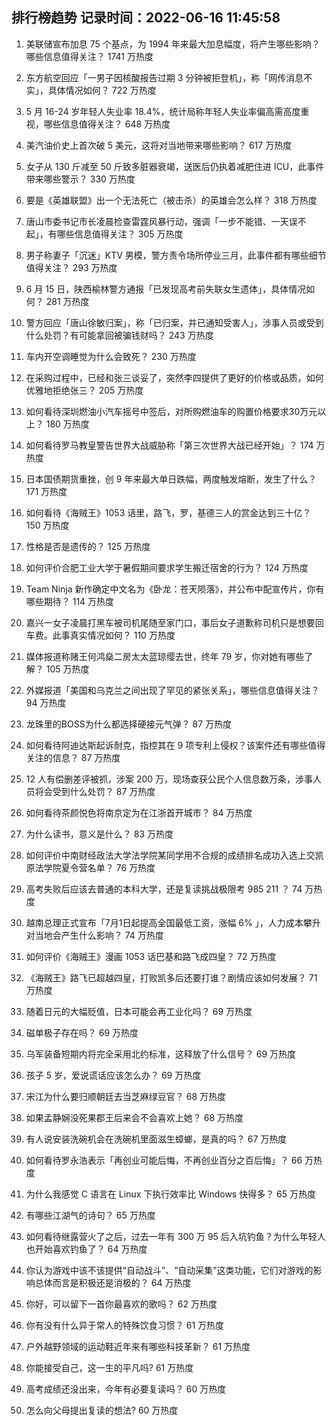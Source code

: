 
## 排行榜趋势 记录时间：2022-06-16 11:45:58
  
  1. 美联储宣布加息 75 个基点，为 1994 年来最大加息幅度，将产生哪些影响？哪些信息值得关注？ 1741 万热度
    
  2. 东方航空回应「一男子因核酸报告过期 3 分钟被拒登机」，称「网传消息不实」，具体情况如何？ 722 万热度
    
  3. 5 月 16-24 岁年轻人失业率 18.4%，统计局称年轻人失业率偏高需高度重视，哪些信息值得关注？ 648 万热度
    
  4. 美汽油价史上首次破 5 美元，这将对当地带来哪些影响？ 617 万热度
    
  5. 女子从 130 斤减至 50 斤致多脏器衰竭，送医后仍执着减肥住进 ICU，此事件带来哪些警示？ 330 万热度
    
  6. 要是《英雄联盟》出一个无法死亡（被击杀）的英雄会怎么样？ 318 万热度
    
  7. 唐山市委书记市长凌晨检查雷霆风暴行动，强调「一步不能错、一天误不起」，有哪些信息值得关注？ 305 万热度
    
  8. 男子称妻子「沉迷」KTV 男模，警方责令场所停业三月，此事件都有哪些细节值得关注？ 293 万热度
    
  9. 6 月 15 日，陕西榆林警方通报「已发现高考前失联女生遗体」，具体情况如何？ 281 万热度
    
  10. 警方回应「唐山徐敏归案」，称「已归案，并已通知受害人」，涉事人员或受到什么处罚？有可能拿回被骗钱财吗？ 243 万热度
    
  11. 车内开空调睡觉为什么会致死？ 230 万热度
    
  12. 在采购过程中，已经和张三谈妥了，突然李四提供了更好的价格或品质，如何优雅地拒绝张三？ 205 万热度
    
  13. 如何看待深圳燃油小汽车摇号中签后，对所购燃油车的购置价格要求30万元以上？ 180 万热度
    
  14. 如何看待罗马教皇警告世界大战威胁称「第三次世界大战已经开始」？ 174 万热度
    
  15. 日本国债期货重挫，创 9 年来最大单日跌幅，两度触发熔断，发生了什么？ 171 万热度
    
  16. 如何看待《海贼王》1053 话里，路飞，罗，基德三人的赏金达到三十亿？ 150 万热度
    
  17. 性格是否是遗传的？ 125 万热度
    
  18. 如何评价合肥工业大学于暑假期间要求学生搬迁宿舍的行为？ 124 万热度
    
  19. Team Ninja 新作确定中文名为《卧龙：苍天陨落》，并公布中配宣传片，你有哪些期待？ 114 万热度
    
  20. 嘉兴一女子凌晨打黑车被司机尾随至家门口，事后女子道歉称司机只是想要回车费。此事真实情况如何？ 110 万热度
    
  21. 媒体报道称赌王何鸿燊二房太太蓝琼缨去世，终年 79 岁，你对她有哪些了解？ 105 万热度
    
  22. 外媒报道「美国和乌克兰之间出现了罕见的紧张关系」，哪些信息值得关注？ 94 万热度
    
  23. 龙珠里的BOSS为什么都选择硬接元气弹？ 87 万热度
    
  24. 如何看待阿迪达斯起诉耐克，指控其在 9 项专利上侵权？该案件还有哪些值得关注的信息？ 87 万热度
    
  25. 12 人有偿删差评被抓，涉案 200 万，现场查获公民个人信息数万条，涉事人员将会受到什么处罚？ 87 万热度
    
  26. 如何看待茶颜悦色将南京定为在江浙首开城市？ 84 万热度
    
  27. 为什么读书，意义是什么？ 83 万热度
    
  28. 如何评价中南财经政法大学法学院某同学用不合规的成绩排名成功入选上交凯原法学院夏令营名单？ 76 万热度
    
  29. 高考失败后应该去普通的本科大学，还是复读挑战极限考 985 211 ？ 74 万热度
    
  30. 越南总理正式宣布「7月1日起提高全国最低工资，涨幅 6% 」，人力成本攀升对当地会产生什么影响？ 74 万热度
    
  31. 如何评价《海贼王》漫画 1053 话巴基和路飞成四皇？ 72 万热度
    
  32. 《海贼王》路飞已超越四皇，打败凯多后还要打谁？剧情应该如何发展？ 71 万热度
    
  33. 随着日元的大幅贬值，日本可能会再工业化吗？ 69 万热度
    
  34. 磁单极子存在吗？ 69 万热度
    
  35. 乌军装备短期内将完全采用北约标准，这释放了什么信号？ 69 万热度
    
  36. 孩子 5 岁，爱说谎话应该怎么办？ 69 万热度
    
  37. 宋江为什么要归顺朝廷去当芝麻绿豆官？ 68 万热度
    
  38. 如果孟静娴没死果郡王后来会不会喜欢上她？ 68 万热度
    
  39. 有人说安装洗碗机会在洗碗机里面滋生蟑螂，是真的吗？ 67 万热度
    
  40. 如何看待罗永浩表示「再创业可能后悔，不再创业百分之百后悔」？ 66 万热度
    
  41. 为什么我感觉 C 语言在 Linux 下执行效率比 Windows 快得多？ 65 万热度
    
  42. 有哪些江湖气的诗句？ 65 万热度
    
  43. 如何看待继露营火了之后，过去一年有 300 万 95 后入坑钓鱼？为什么年轻人也开始喜欢钓鱼了？ 64 万热度
    
  44. 你认为游戏中该不该提供“自动战斗”、“自动采集”这类功能，它们对游戏的影响总体而言是积极还是消极的？ 64 万热度
    
  45. 你好，可以留下一首你最喜欢的歌吗？ 62 万热度
    
  46. 你有没有什么异于常人的特殊饮食习惯？ 61 万热度
    
  47. 户外越野领域的运动鞋近年来有哪些科技革新？ 61 万热度
    
  48. 你能接受自己，这一生的平凡吗? 61 万热度
    
  49. 高考成绩还没出来，今年有必要复读吗？ 60 万热度
    
  50. 怎么向父母提出复读的想法? 60 万热度
    
